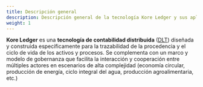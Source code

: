 ```yaml
---
title: Descripción general
description: Descripción general de la tecnología Kore Ledger y sus aplicaciones.
weight: 1
---
```


**Kore Ledger** es una **tecnología de contabilidad distribuida** ([DLT](../overview/dlt_vs/index.md)) diseñada y construida específicamente para la trazabilidad de la procedencia y el ciclo de vida de los activos y procesos. Se complementa con un marco y modelo de gobernanza que facilita la interacción y cooperación entre múltiples actores en escenarios de alta complejidad (economía circular, producción de energía, ciclo integral del agua, producción agroalimentaria, etc.)